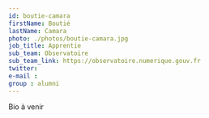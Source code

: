 ```yaml
---
id: boutie-camara
firstName: Boutié
lastName: Camara
photo: ./photos/boutie-camara.jpg
job_title: Apprentie
sub_team: Observatoire
sub_team_link: https://observatoire.numerique.gouv.fr
twitter:
e-mail :
group : alumni
---
```


Bio à venir
